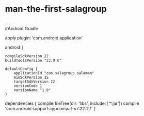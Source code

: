 # man-the-first-salagroup
#
#Android Gradle

apply plugin: 'com.android.application'

android {

    compileSdkVersion 22
    buildToolsVersion "23.0.0"

    defaultConfig {
        applicationId "com.salagroup.salaman"
        minSdkVersion 15
        targetSdkVersion 22
        versionCode 1
        versionName "1.0"
    }
dependencies {
    compile fileTree(dir: 'libs', include: ['*.jar'])
    compile 'com.android.support:appcompat-v7:22.2.1'
}


